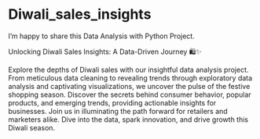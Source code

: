 # Diwali_sales_insights
I’m happy to share this Data Analysis with Python Project.

Unlocking Diwali Sales Insights: A Data-Driven Journey 🛍️✨

Explore the depths of Diwali sales with our insightful data analysis project. From meticulous data cleaning to revealing trends through exploratory data analysis and captivating visualizations, we uncover the pulse of the festive shopping season. Discover the secrets behind consumer behavior, popular products, and emerging trends, providing actionable insights for businesses. Join us in illuminating the path forward for retailers and marketers alike. Dive into the data, spark innovation, and drive growth this Diwali season.
